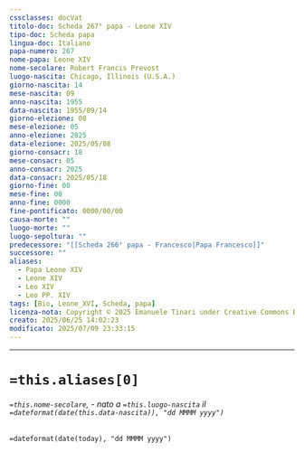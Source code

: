 ```yaml
---
cssclasses: docVat
titolo-doc: Scheda 267° papa - Leone XIV
tipo-doc: Scheda papa
lingua-doc: Italiano
papa-numero: 267
nome-papa: Leone XIV
nome-secolare: Robert Francis Prevost
luogo-nascita: Chicago, Illinois (U.S.A.)
giorno-nascita: 14
mese-nascita: 09
anno-nascita: 1955
data-nascita: 1955/09/14
giorno-elezione: 08
mese-elezione: 05
anno-elezione: 2025
data-elezione: 2025/05/08
giorno-consacr: 18
mese-consacr: 05
anno-consacr: 2025
data-consacr: 2025/05/18
giorno-fine: 00
mese-fine: 00
anno-fine: 0000
fine-pontificato: 0000/00/00
causa-morte: ""
luogo-morte: ""
luogo-sepoltura: ""
predecessore: "[[Scheda 266° papa - Francesco|Papa Francesco]]"
successore: ""
aliases:
  - Papa Leone XIV
  - Leone XIV
  - Leo XIV
  - Leo PP. XIV
tags: [Bio, Leone_XVI, Scheda, papa]
licenza-nota: Copyright © 2025 Emanuele Tinari under Creative Commons BY-NC-SA 4.0 https://creativecommons.org/licenses/by-nc-sa/4.0/
creato: 2025/06/25 14:02:23
modificato: 2025/07/09 23:33:15
---
```


***

# `=this.aliases[0]`

###### `=this.nome-secolare`, - nato a `=this.luogo-nascita` il `=dateformat(date(this.data-nascita)), "dd MMMM yyyy")`

`=dateformat(date(today), "dd MMMM yyyy")`